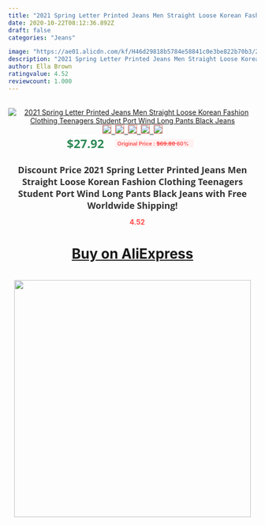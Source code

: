 ```yaml
---
title: "2021 Spring Letter Printed Jeans Men Straight Loose Korean Fashion Clothing Teenagers Student Port Wind Long Pants Black Jeans"
date: 2020-10-22T08:12:36.892Z
draft: false
categories: "Jeans"

image: "https://ae01.alicdn.com/kf/H46d29818b5784e58841c0e3be822b70b3/2021-Spring-Letter-Printed-Jeans-Men-Straight-Loose-Korean-Fashion-Clothing-Teenagers-Student-Port-Wind-Long.jpg"
description: "2021 Spring Letter Printed Jeans Men Straight Loose Korean Fashion Clothing Teenagers Student Port Wind Long Pants Black Jeans"
author: Ella Brown
ratingvalue: 4.52
reviewcount: 1.000
---
```

<br>
<div style="text-align: center;">
<a href="https://s.click.aliexpress.com/e/_A7b3KV" target="_blank" rel="nofollow noopener noreferrer"><img alt="2021 Spring Letter Printed Jeans Men Straight Loose Korean Fashion Clothing Teenagers Student Port Wind Long Pants Black Jeans" class="magnifier-image" src="https://ae01.alicdn.com/kf/H46d29818b5784e58841c0e3be822b70b3/2021-Spring-Letter-Printed-Jeans-Men-Straight-Loose-Korean-Fashion-Clothing-Teenagers-Student-Port-Wind-Long.jpg_640x640.jpg">
<br>
<img style="border:1px solid salmon" src="https://ae01.alicdn.com/kf/H46d29818b5784e58841c0e3be822b70b3/2021-Spring-Letter-Printed-Jeans-Men-Straight-Loose-Korean-Fashion-Clothing-Teenagers-Student-Port-Wind-Long.jpg_120x120.jpg">&nbsp;&nbsp;<img style="border:1px solid salmon" src="https://ae01.alicdn.com/kf/Hfd99497a8157462b8e470602bb69957ep/2021-Spring-Letter-Printed-Jeans-Men-Straight-Loose-Korean-Fashion-Clothing-Teenagers-Student-Port-Wind-Long.jpg_120x120.jpg">&nbsp;&nbsp;<img style="border:1px solid salmon" src="https://ae01.alicdn.com/kf/H48b9b52a4ff249f7876b1fe5d7c4cc93d/2021-Spring-Letter-Printed-Jeans-Men-Straight-Loose-Korean-Fashion-Clothing-Teenagers-Student-Port-Wind-Long.jpg_120x120.jpg">&nbsp;&nbsp;<img style="border:1px solid salmon" src="https://ae01.alicdn.com/kf/Hbe893a56e9574caea33fb12717b0533df/2021-Spring-Letter-Printed-Jeans-Men-Straight-Loose-Korean-Fashion-Clothing-Teenagers-Student-Port-Wind-Long.jpg_120x120.jpg">&nbsp;&nbsp;<img style="border:1px solid salmon" src="https://ae01.alicdn.com/kf/Hfd4dd784d48448c1976077de64e471ebY/2021-Spring-Letter-Printed-Jeans-Men-Straight-Loose-Korean-Fashion-Clothing-Teenagers-Student-Port-Wind-Long.jpg_120x120.jpg"></a></div><br0>
<div style="text-align: center;"><span style="background-color: white; border: 0px; box-sizing: border-box; color: seagreen; display: inline-block; font-family: &quot;open sans&quot; , &quot;arial&quot; , &quot;helvetica&quot; , sans-serif , &quot;heiti&quot;; font-size: 24px; font-stretch: inherit; font-weight: 700; line-height: inherit; margin: 0px 10px 0px 0px; padding: 0px; vertical-align: middle;">$27.92 </span>
<span style="background: rgb(255 , 241 , 241); border-radius: 3px; border: 0px; box-sizing: border-box; color: #ff4747; display: inline-block; font-family: inherit; font-size: 12px; font-stretch: inherit; font-style: inherit; font-variant: inherit; font-weight: 600; line-height: inherit; margin: 0px; padding: 2px 5px; transform: scale(0.9); vertical-align: middle;">Original Price : <b style="text-decoration: line-through;">$69.80 </b> 60%&nbsp;&nbsp;</span></div>
<h1 style="color: #333333; display: inline-block; font-family: &quot;open sans&quot; , &quot;arial&quot; , &quot;helvetica&quot; , sans-serif , &quot;heiti&quot;; font-size: 18px; font-stretch: inherit; font-weight: 700; text-align: center;">Discount Price 2021 Spring Letter Printed Jeans Men Straight Loose Korean Fashion Clothing Teenagers Student Port Wind Long Pants Black Jeans with Free Worldwide Shipping!</h1>
<div style="color: #ff4747; text-align: center;">
<img src="https://4.bp.blogspot.com/-M0ZcTcb-5uY/XleCXlxnR4I/AAAAAAAAAEc/OrjgMkXV1oMQFaCRZj5HQwOCBcu3w1FegCPcBGAYYCw/s1600/star.png" style="height: 15px;">&nbsp;<b>4.52</b></div>
<div class="button_cont" align="center"><a class="buynow_a" href="https://s.click.aliexpress.com/e/_A7b3KV" target="_blank" rel="nofollow noopener noreferrer"><H1>Buy on AliExpress</H1></a></div><br>
<div class="separator" style="clear: both; text-align: center;">
<img src="https://lh3.googleusercontent.com/-pTy5HemUv9M/XlePHvY0dAI/AAAAAAAAAE4/0nX5iRUoIWY8eMW9Dpxeirr157OZliDIgCLcBGAsYHQ/s1600/badge.gif" width="480">
</div>
